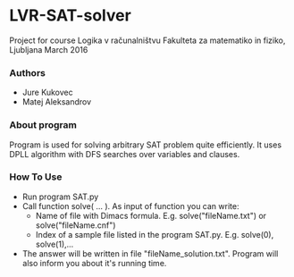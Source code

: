 # LVR-SAT-solver #
Project for course Logika v računalništvu
Fakulteta za matematiko in fiziko, Ljubljana
March 2016

### Authors ###

* Jure Kukovec
* Matej Aleksandrov

### About program ###

Program is used for solving arbitrary SAT problem quite efficiently. It uses DPLL algorithm with DFS searches over variables and clauses.

### How To Use ###

* Run program SAT.py
* Call function solve( ... ). As input of function you can write:
	* Name of file with Dimacs formula. E.g. solve("fileName.txt") or solve("fileName.cnf")
	* Index of a sample file listed in the program SAT.py. E.g. solve(0), solve(1),... 
* The answer will be written in file "fileName_solution.txt". Program will also inform you about it's running time.
